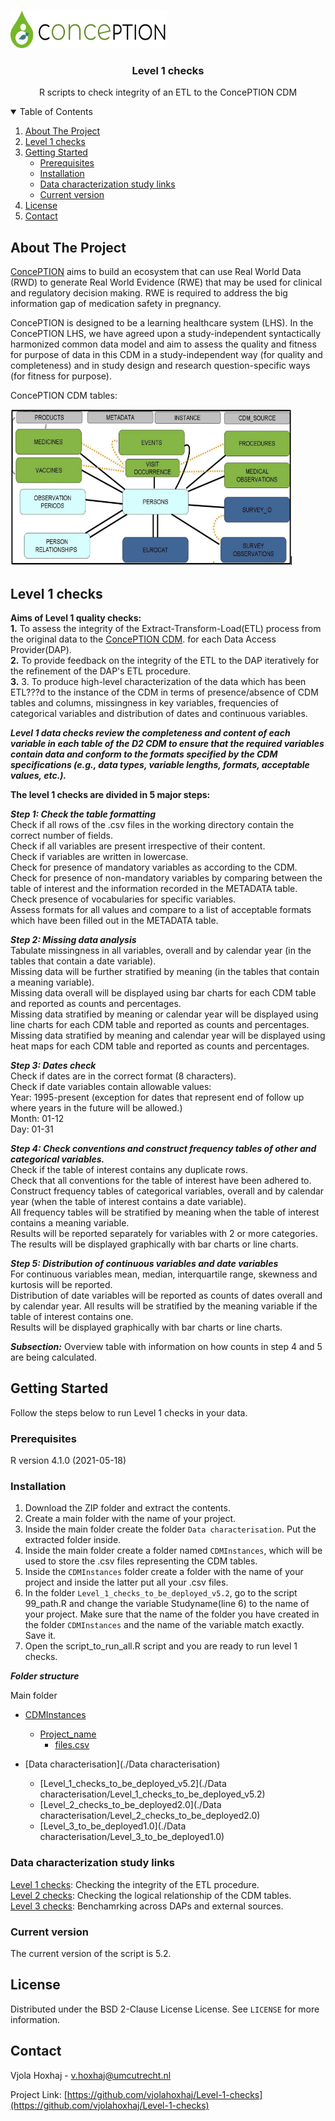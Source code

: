 
<!-- PROJECT LOGO -->
<br />
<p align="left">
  <a href="https://github.com/vjolahoxhaj/Level-1-checks">
    <img src="images/conception_logo.png" alt="Logo" width="250" height="60">
  </a>
  </p>
  
 <h3 align="center">Level 1 checks</h3>
 <p align="center"> R scripts to check integrity of an ETL to the ConcePTION CDM </p>
 
<!-- TABLE OF CONTENTS -->
<details open="open">
  <summary>Table of Contents</summary>
  <ol>
    <li>
      <a href="#about-the-project">About The Project</a>
    </li>
    <li>
      <a href="#level-1-checks">Level 1 checks</a>
    </li>
    <li>
      <a href="#getting-started">Getting Started</a>
      <ul>
        <li><a href="#prerequisites">Prerequisites</a></li>
        <li><a href="#installation">Installation</a></li>
        <li><a href="#Data characterization study links">Data characterization study links</a></li> 
        <li><a href="#installation">Current version</a></li>
      </ul>
    </li>
    <li><a href="#license">License</a></li>
    <li><a href="#contact">Contact</a></li>
  </ol>
</details>

<!-- ABOUT THE PROJECT -->
## About The Project

[ConcePTION](https://www.imi-conception.eu) aims to build an ecosystem that can use Real World Data (RWD) to generate Real World Evidence (RWE) that may be used for clinical and regulatory decision making. RWE is required to address the big information gap of medication safety in pregnancy.   

ConcePTION is designed to be a learning healthcare system (LHS). In the ConcePTION LHS, we have agreed upon a study-independent syntactically harmonized common data model and aim to assess the quality and fitness for purpose of data in this CDM in a study-independent way (for quality and completeness) and in study design and research question-specific ways (for fitness for purpose).

ConcePTION CDM tables:
<p align="left">
  <a href="https://github.com/vjolahoxhaj/Level-1-checks">
    <img src="images/conception_cdm_tables.png" alt="Logo" width="450" height="250">
  </a>
  </p>

<!-- Level 1 checks -->
## Level 1 checks

**Aims of Level 1 quality checks:**      
**1.**	To assess the integrity of the Extract-Transform-Load(ETL) process from the original data to the [ConcePTION CDM](https://docs.google.com/spreadsheets/d/1hc-TBOfEzRBthGP78ZWIa13C0RdhU7bK/edit#gid=413205035). for each Data Access Provider(DAP).           
**2.**	To provide feedback on the integrity of the ETL to the DAP iteratively for the refinement of the DAP's ETL procedure.    
**3.** 3.	To produce high-level characterization of the data which has been ETL???d to the instance of the CDM in terms of presence/absence of CDM tables and columns, missingness in key variables, frequencies of categorical variables and distribution of dates and continuous variables.   


***Level 1 data checks review the completeness and content of each variable in each table of the D2 CDM to ensure that the required variables contain data and conform to the formats specified by the CDM specifications (e.g., data types, variable lengths, formats, acceptable values, etc.).*** 

**The level 1 checks are divided in 5 major steps:**   

***Step 1: Check the table formatting***     
Check if all rows of the .csv files in the working directory contain the correct number of fields.    
Check if all variables are present irrespective of their content.    
Check if variables are written in lowercase.     
Check for presence of mandatory variables as according to the CDM.    
Check for presence of non-mandatory variables by comparing between the table of interest and the information recorded in the METADATA table.    
Check presence of vocabularies for specific variables.    
Assess formats for all values and compare to a list of acceptable formats which have been filled out in the METADATA table.     

***Step 2: Missing data analysis***     
Tabulate missingness in all variables, overall and by calendar year (in the tables that contain a date variable).     
Missing data will be further stratified by meaning (in the tables that contain a meaning variable).    
Missing data overall will be displayed using bar charts for each CDM table and reported as counts and percentages.    
Missing data stratified by meaning or calendar year will be displayed using line charts for each CDM table and reported as counts and percentages.    
Missing data stratified by meaning and calendar year will be displayed using heat maps for each CDM table and reported as counts and percentages.     

***Step 3: Dates check***     
Check if dates are in the correct format (8 characters).      
Check if date variables contain allowable values:    
Year: 1995-present (exception for dates that represent end of follow up where years in the future will be allowed.)    
Month: 01-12    
Day: 01-31    

***Step 4: Check conventions and construct frequency tables of other and categorical variables.***    
Check if the table of interest contains any duplicate rows.    
Check that all conventions for the table of interest have been adhered to.     
Construct frequency tables of categorical variables, overall and by calendar year (when the table of interest contains a date variable).     
All frequency tables will be stratified by meaning when the table of interest contains a meaning variable.     
Results will be reported separately for variables with 2 or more categories.    
The results will be displayed graphically with bar charts or line charts.    

***Step 5: Distribution of continuous variables and date variables***    
For continuous variables mean, median, interquartile range, skewness and kurtosis will be reported.     
Distribution of date variables will be reported as counts of dates overall and by calendar year. All results will be stratified by the meaning variable if the table of interest contains one.    
Results will be displayed graphically with bar charts or line charts.    

***Subsection:***
Overview table with information on how counts in step 4 and 5 are being calculated.    

<!-- GETTING STARTED -->
## Getting Started

Follow the steps below to run Level 1 checks in your data.  

### Prerequisites

R version 4.1.0 (2021-05-18)

### Installation

1. Download the ZIP folder and extract the contents.
2. Create a main folder with the name of your project.  
3. Inside the main folder create the folder `Data characterisation`. Put the extracted folder inside.
4. Inside the main folder create a folder named `CDMInstances`, which will be used to store the .csv files representing the CDM tables.
5. Inside the `CDMInstances` folder create a folder with the name of your project and inside the latter put all your .csv files.
6. In the folder `Level_1_checks_to_be_deployed_v5.2`, go to the script 99_path.R and change the variable Studyname(line 6) to the name of your project. Make sure that the name of the folder you have created in the folder `CDMInstances` and the name of the variable match exactly. Save it.   
7. Open the script_to_run_all.R script and you are ready to run level 1 checks.

***Folder structure***

Main folder

 * [CDMInstances](./CDMInstances)
   * [Project_name](./CDMInstances/Project_name)
     * [files.csv](./CDMInstances/Project_name/files.csv)
     
 * [Data characterisation](./Data characterisation)
   * [Level_1_checks_to_be_deployed_v5.2](./Data characterisation/Level_1_checks_to_be_deployed_v5.2)
   * [Level_2_checks_to_be_deployed2.0](./Data characterisation/Level_2_checks_to_be_deployed2.0)
   * [Level_3_to_be_deployed1.0](./Data characterisation/Level_3_to_be_deployed1.0)

### Data characterization study links   

[Level 1 checks](https://github.com/vjolahoxhaj/Level-1-checks?organization=vjolahoxhaj&organization=vjolahoxhaj): Checking the integrity of the ETL procedure.     
[Level 2 checks](https://github.com/IMI-ConcePTION/Level-2-checks): Checking the logical relationship of the CDM tables.    
[Level 3 checks](https://github.com/IMI-ConcePTION/Level-3-checks): Benchamrking across DAPs and external sources.     

### Current version

The current version of the script is 5.2.

<!-- LICENSE -->
## License

Distributed under the BSD 2-Clause License License. See `LICENSE` for more information.



<!-- CONTACT -->
## Contact

Vjola Hoxhaj - v.hoxhaj@umcutrecht.nl

Project Link: [https://github.com/vjolahoxhaj/Level-1-checks](https://github.com/vjolahoxhaj/Level-1-checks)

